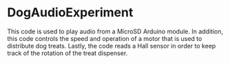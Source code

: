 # DogAudioExperiment
This code is used to play audio from a MicroSD Arduino module. In addition, this code controls the speed and operation of a motor that is used to distribute dog treats. Lastly, the code reads a Hall sensor in order to keep track of the rotation of the treat dispenser.

